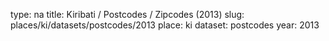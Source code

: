 type: na
title: Kiribati / Postcodes / Zipcodes (2013)
slug: places/ki/datasets/postcodes/2013
place: ki
dataset: postcodes
year: 2013
